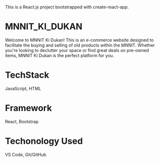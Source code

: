 This is a React.js project bootstrapped with create-react-app.

# MNNIT_KI_DUKAN
Welcome to MNNIT Ki Dukan! This is an e-commerce website designed to facilitate the buying and selling of old products within the MNNIT. Whether you're looking to declutter your space or find great deals on pre-owned items, MNNIT Ki Dukan is the perfect platform for you.

# TechStack
JavaScript,
HTML

# Framework
React, Bootstrap

# Techonology Used
VS Code, Git/GitHub
